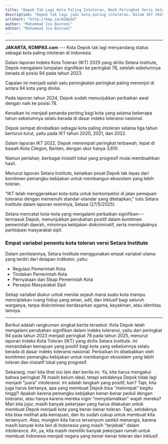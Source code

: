 ```yaml
---
title: "Depok Tak Lagi Kota Paling Intoleran, Naik Peringkat Versi Setara Institute"
description: "Depok tak lagi jadi kota paling intoleran. Dalam IKT 2025, peringkatnya melonjak ke 78, jauh dari posisi 94 pada 2023 setelah 3 tahun di posisi bawah"
urlshort: "http://kmp.im/AGHpGd"
author: "Muhammad Isa Bustomi"
editor: "Muhammad Isa Bustomi"
---
```


---

**JAKARTA, KOMPAS.com** --- Kota Depok tak lagi menyandang status sebagai kota paling intoleran di Indonesia.

Dalam laporan Indeks Kota Toleran (IKT) 2025 yang dirilis Setara Institute, Depok mengalami lompatan signifikan ke peringkat 78, setelah sebelumnya berada di posisi 94 pada tahun 2023.

Capaian ini menjadi salah satu peningkatan peringkat paling menonjol di antara 94 kota yang dinilai.

Pada laporan tahun 2024, Depok sudah menunjukkan perbaikan awal dengan naik ke posisi 78.

Kenaikan ini menjadi penanda penting bagi kota yang selama beberapa tahun sebelumnya selalu berada di dasar indeks toleransi nasional.

Depok sempat dinobatkan sebagai kota paling intoleran selama tiga tahun berturut-turut, yaitu pada IKT tahun 2020, 2021, dan 2022.

Dalam laporan IKT 2022, Depok menempati peringkat terbawah, tepat di bawah Kota Cilegon, Banten, dengan skor hanya 3,610.

Namun perlahan, berbagai inisiatif lokal yang progresif mulai membuahkan hasil.

Menurut laporan Setara Institute, kenaikan pesat Depok tak lepas dari komitmen pemangku kebijakan untuk membangun ekosistem yang lebih toleran.

\"IKT telah menggerakkan kota-kota untuk berkompetisi di jalan pemajuan toleransi dengan memenuhi standar-standar yang ditetapkan,\" tulis Setara Institute dalam laporan resminya, Selasa (27/5/2025).

Setara mencatat kota-kota yang mengalami perbaikan signifikan---termasuk Depok, menunjukkan perubahan positif dalam komitmen pemerintah daerah, minimnya kebijakan diskriminatif, serta meningkatnya partisipasi masyarakat sipil.

### Empat variabel penentu kota toleran versi Setara Institute

Dalam penilaiannya, Setara Institute menggunakan empat variabel utama yang terdiri dari delapan indikator, yaitu:

- Regulasi Pemerintah Kota
- Tindakan Pemerintah Kota
- Pernyataan dan Sikap Pemerintah Kota
- Persepsi Masyarakat Sipil

Setiap variabel diukur untuk menilai sejauh mana suatu kota mampu menciptakan ruang hidup yang aman, adil, dan inklusif bagi seluruh warganya, tanpa diskriminasi berdasarkan agama, keyakinan, atau identitas lainnya.

---
Berikut adalah rangkuman singkat berita tersebut: Kota Depok telah mengalami perubahan signifikan dalam indeks toleransi, yaitu dari peringkat 94 pada tahun 2023 menjadi peringkat 78 pada tahun 2025, menurut laporan Indeks Kota Toleran (IKT) yang dirilis Setara Institute. Ini menandakan kemajuan yang positif bagi kota yang sebelumnya selalu berada di dasar indeks toleransi nasional. Perbaikan ini disebabkan oleh komitmen pemangku kebijakan untuk membangun ekosistem yang lebih toleran dan inisiatif lokal yang progresif.

Sekarang, mari kita lihat sisi lain dari berita ini. Ya, kita harus mengakui bahwa peringkat 78 masih belum ideal, tetapi setidaknya Depok tidak lagi menjadi "juara" intoleransi. Ini adalah langkah yang positif, kan? Tapi, kita juga harus bertanya, apa yang membuat Depok bisa "melompat" begitu tinggi? Apakah karena pemangku kebijakan benar-benar peduli dengan toleransi, atau hanya karena mereka ingin "menyelamatkan" wajah mereka? Mari kita jujur, masih banyak pekerjaan yang harus dilakukan untuk membuat Depok menjadi kota yang benar-benar toleran. Tapi, setidaknya kita bisa melihat ada kemajuan, dan itu sudah cukup untuk membuat kita tersenyum. Atau, mungkin kita harus tersenyum sambil menangis, karena masih banyak kota lain di Indonesia yang masih "terjebak" dalam intolerance. Ah, ya, kita masih memiliki banyak pekerjaan rumah untuk membuat Indonesia menjadi negara yang benar-benar toleran dan inklusif.
